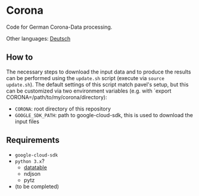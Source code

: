 # Corona
Code for German Corona-Data processing.

Other languages: [Deutsch](README-de.md)

## How to
The necessary steps to download the input data and to produce the results can be performed using the `update.sh` script (execute via `source update.sh`). The default settings of this script match pavel's setup, but this can be customized via two environment variables (e.g. with `export CORONA=/path/to/my/corona/directory):
* `CORONA`: root directory of this repository
* `GOOGLE_SDK_PATH`: path to google-cloud-sdk, this is used to download the input files

## Requirements

* `google-cloud-sdk`
* `python 3.x`?
    * [datatable](https://github.com/h2oai/datatable)
    * ndjson
    * pytz
* (to be completed)